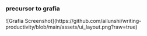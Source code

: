 <h3>precursor to grafia</h3>
![Grafia Screenshot](https://github.com/ailunshi/writing-productivity/blob/main/assets/ui_layout.png?raw=true)




